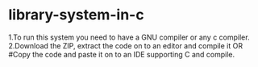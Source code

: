 # library-system-in-c
1.To run this system you need to have a GNU compiler or any c compiler.
2.Download the ZIP, extract the code on to an editor and compile it
OR
#Copy the code and paste it on to an IDE supporting C and compile.
